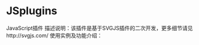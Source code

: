 # JSplugins
JavaScript插件
描述说明：该插件是基于SVGJS插件的二次开发，更多细节请见http://svgjs.com/
使用实例及功能介绍：

<script>
var stage = new Topoly.Stage("stage").init();//创建舞台,如果想使用节点连线的操作需要调用init函数

stage.setLineType("SecondaryPolyline");//默认连线类型为直连，在这里设置为二次折线，共有三种连线类型：NormalLine直连、BrokenPolyline一次折线、SecondaryPolyline二次折线
stage.setLineDirection("vertical");//默认为horizontal水平，在这里设置为vertical垂直

//参数一：节点ID、参数二：节点名称、参数三：节点宽、参数四：节点高、参数五：节点横坐标、参数六：节点纵坐标、参数七：节点背景图像、参数八：节点是否可以拖拽
var nodeA = new Topoly.Node("100","服务器",160,160,300,400,"images/cybertron/dev_topo/server.svg",true);
stage.add(nodeA);

var nodeB = new Topoly.Node("101","路由器",160,160,700,900,"images/cybertron/dev_topo/router.svg",true);
stage.add(nodeB);

var nodeC = new Topoly.Node("103","服务器",160,160,1000,1200,"images/cybertron/dev_topo/server.svg",true);
stage.add(nodeC);

var nodeD = new Topoly.Node("104","服务器",160,160,700,1600,"images/cybertron/dev_topo/server.svg",true);
stage.add(nodeD);

var nodeE = new Topoly.Node("105","路由器",160,160,500,1300,"images/cybertron/dev_topo/router.svg",true);
stage.add(nodeE);

var nodeF = new Topoly.Node("106","服务器",160,160,200,1000,"images/cybertron/dev_topo/server.svg",true);
stage.add(nodeF);


var line = new Topoly.SecondaryPolyline(nodeA,nodeB,"horizontal");//根据节点连线，颜色大小我设为默认固定，还没有提供方法设置他们
stage.add(line);

var line2 = new Topoly.BrokenPolyline(nodeB,nodeC,"horizontal");
stage.add(line2);

var line3 = new Topoly.BrokenPolyline(nodeC,nodeD,"vertical");
stage.add(line3);

var line4 = new Topoly.NormalLine(nodeD,nodeE);
stage.add(line4);

var line5 = new Topoly.SecondaryPolyline(nodeE,nodeF,"vertical");
stage.add(line5);

var nodeG = new Topoly.Node("107","服务器",160,160,1300,1200,"images/cybertron/dev_topo/server.svg",true);
stage.add(nodeG);
var nodeH = new Topoly.Node("108","服务器",160,160,1600,1700,"images/cybertron/dev_topo/server.svg",true);
stage.add(nodeH);


nodeA.bind("dblclick",function(e)
{
	this.context.copulation();//你只需要调用此方法就可以进行连线操作，具体里面如何实现，懒得废话
});

nodeB.bind("dblclick",function(e)
{
	this.context.copulation();
});

nodeC.bind("dblclick",function(e)
{
	this.context.copulation();
});

nodeD.bind("dblclick",function(e)
{
	this.context.copulation();
});

nodeE.bind("dblclick",function(e)
{
	this.context.copulation();
});

nodeF.bind("dblclick",function(e)
{
	this.context.copulation();
});

nodeG.bind("dblclick",function(e)
{
	this.context.copulation();
});

nodeH.bind("dblclick",function(e)
{
	this.context.copulation();
});

nodeA.alarming(1);//这里设置节点告警动画，1为预警，2为告警，3为危急，4为恢复，0为正常
nodeB.alarming(2);
nodeC.alarming(3);
nodeD.alarming(4);
/*
	我只实现了Topo关键部分功能，更多扩展暂不想开发，若有需求来求我呀！
*/

</script>
